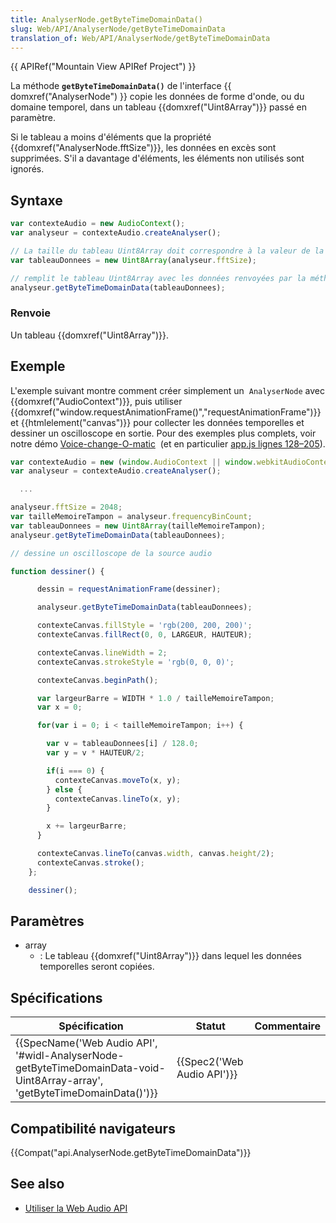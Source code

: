 ```yaml
---
title: AnalyserNode.getByteTimeDomainData()
slug: Web/API/AnalyserNode/getByteTimeDomainData
translation_of: Web/API/AnalyserNode/getByteTimeDomainData
---
```

{{ APIRef("Mountain View APIRef Project") }}

La méthode **`getByteTimeDomainData()`** de l'interface {{ domxref("AnalyserNode") }} copie les données de forme d'onde, ou du domaine temporel, dans un tableau {{domxref("Uint8Array")}} passé en paramètre.

Si le tableau a moins d'éléments que la propriété {{domxref("AnalyserNode.fftSize")}}, les données en excès sont supprimées. S'il a davantage d'éléments, les éléments non utilisés sont ignorés.

## Syntaxe

```js
var contexteAudio = new AudioContext();
var analyseur = contexteAudio.createAnalyser();

// La taille du tableau Uint8Array doit correspondre à la valeur de la propriété fftSize
var tableauDonnees = new Uint8Array(analyseur.fftSize);

// remplit le tableau Uint8Array avec les données renvoyées par la méthode getByteTimeDomainData()
analyseur.getByteTimeDomainData(tableauDonnees);
```

### Renvoie

Un tableau {{domxref("Uint8Array")}}.

## Exemple

L'exemple suivant montre comment créer simplement un  `AnalyserNode` avec {{domxref("AudioContext")}}, puis utiliser  {{domxref("window.requestAnimationFrame()","requestAnimationFrame")}} et {{htmlelement("canvas")}} pour collecter les données temporelles et dessiner un oscilloscope en sortie. Pour des exemples plus complets, voir notre démo [Voice-change-O-matic](https://mdn.github.io/voice-change-o-matic/)  (et en particulier [app.js lignes 128–205](https://github.com/mdn/voice-change-o-matic/blob/gh-pages/scripts/app.js#L128-L205)).

```js
var contexteAudio = new (window.AudioContext || window.webkitAudioContext)();
var analyseur = contexteAudio.createAnalyser();

  ...

analyseur.fftSize = 2048;
var tailleMemoireTampon = analyseur.frequencyBinCount;
var tableauDonnees = new Uint8Array(tailleMemoireTampon);
analyseur.getByteTimeDomainData(tableauDonnees);

// dessine un oscilloscope de la source audio

function dessiner() {

      dessin = requestAnimationFrame(dessiner);

      analyseur.getByteTimeDomainData(tableauDonnees);

      contexteCanvas.fillStyle = 'rgb(200, 200, 200)';
      contexteCanvas.fillRect(0, 0, LARGEUR, HAUTEUR);

      contexteCanvas.lineWidth = 2;
      contexteCanvas.strokeStyle = 'rgb(0, 0, 0)';

      contexteCanvas.beginPath();

      var largeurBarre = WIDTH * 1.0 / tailleMemoireTampon;
      var x = 0;

      for(var i = 0; i < tailleMemoireTampon; i++) {

        var v = tableauDonnees[i] / 128.0;
        var y = v * HAUTEUR/2;

        if(i === 0) {
          contexteCanvas.moveTo(x, y);
        } else {
          contexteCanvas.lineTo(x, y);
        }

        x += largeurBarre;
      }

      contexteCanvas.lineTo(canvas.width, canvas.height/2);
      contexteCanvas.stroke();
    };

    dessiner();
```

## Paramètres

- array
  - : Le tableau {{domxref("Uint8Array")}} dans lequel les données temporelles seront copiées.

## Spécifications

| Spécification                                                                                                                                                        | Statut                               | Commentaire |
| -------------------------------------------------------------------------------------------------------------------------------------------------------------------- | ------------------------------------ | ----------- |
| {{SpecName('Web Audio API', '#widl-AnalyserNode-getByteTimeDomainData-void-Uint8Array-array', 'getByteTimeDomainData()')}} | {{Spec2('Web Audio API')}} |             |

## Compatibilité navigateurs

{{Compat("api.AnalyserNode.getByteTimeDomainData")}}

## See also

- [Utiliser la Web Audio API](/fr/docs/Web_Audio_API/Using_Web_Audio_API)
